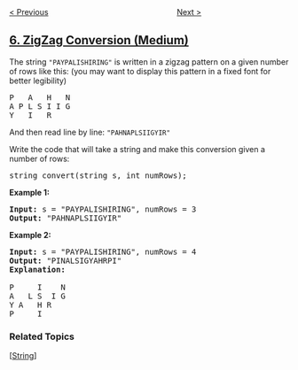 <!--|This file generated by command(leetcode description); DO NOT EDIT.    |-->
<!--+----------------------------------------------------------------------+-->
<!--|@author    openset <openset.wang@gmail.com>                           |-->
<!--|@link      https://github.com/openset                                 |-->
<!--|@home      https://github.com/openset/leetcode                        |-->
<!--+----------------------------------------------------------------------+-->

[< Previous](https://github.com/openset/leetcode/tree/master/problems/longest-palindromic-substring "Longest Palindromic Substring")
　　　　　　　　　　　　　　　　
[Next >](https://github.com/openset/leetcode/tree/master/problems/reverse-integer "Reverse Integer")

## [6. ZigZag Conversion (Medium)](https://leetcode.com/problems/zigzag-conversion "Z 字形变换")

<p>The string <code>&quot;PAYPALISHIRING&quot;</code> is written in a zigzag pattern on a given number of rows like this: (you may want to display this pattern in a fixed font for better legibility)</p>

<pre>
P   A   H   N
A P L S I I G
Y   I   R
</pre>

<p>And then read line by line: <code>&quot;PAHNAPLSIIGYIR&quot;</code></p>

<p>Write the code that will take a string and make this conversion given a number of rows:</p>

<pre>
string convert(string s, int numRows);</pre>

<p><strong>Example 1:</strong></p>

<pre>
<strong>Input:</strong> s = &quot;PAYPALISHIRING&quot;, numRows = 3
<strong>Output:</strong> &quot;PAHNAPLSIIGYIR&quot;
</pre>

<p><strong>Example 2:</strong></p>

<pre>
<strong>Input:</strong> s = &quot;PAYPALISHIRING&quot;, numRows =&nbsp;4
<strong>Output:</strong>&nbsp;&quot;PINALSIGYAHRPI&quot;
<strong>Explanation:</strong>

P     I    N
A   L S  I G
Y A   H R
P     I</pre>

### Related Topics
  [[String](https://github.com/openset/leetcode/tree/master/tag/string/README.md)]
